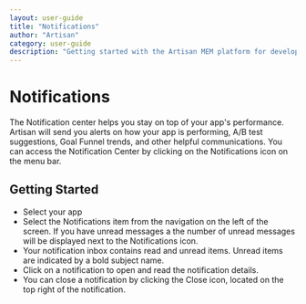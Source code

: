 ```yaml
---
layout: user-guide
title: "Notifications"
author: "Artisan"
category: user-guide
description: "Getting started with the Artisan MEM platform for developers."
---
```

# Notifications
The Notification center helps you stay on top of your app's performance. Artisan will send you alerts on how your app is performing, A/B test suggestions, Goal Funnel trends, and other helpful communications. You can access the Notification Center by clicking on the Notifications icon on the menu bar.

## Getting Started 
* Select your app
* Select the Notifications item from the navigation on the left of the screen. If you have unread messages a the number of unread messages will be displayed next to the Notifications icon.
* Your notification inbox contains read and unread items. Unread items are indicated by a bold subject name.
* Click on a notification to open and read the notification details.
* You can close a notification by clicking the Close icon, located on the top right of the notification.